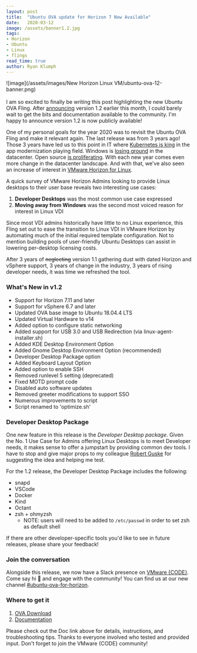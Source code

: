 ```yaml
---
layout: post
title:  "Ubuntu OVA update for Horizon 7 Now Available"
date:   2020-03-12
image: /assets/banner1.2.jpg
tags:
- Horizon
- Ubuntu
- Linux
- flings
read_time: true
author: Ryan Klumph
---
```

![image](/assets/images/New Horizon Linux VM/ubuntu-ova-12-banner.png)<br/><br/>
I am so excited to finally be writing this post highlighting the new Ubuntu OVA Fling. After [announcing](_posts/2020-03-02-the-new-horizon-ubuntu-ova.markdown) version 1.2 earlier this month, I could barely wait to get the bits and documentation available to the community. I'm happy to announce version 1.2 is now publicly available!

One of my personal goals for the year 2020 was to revisit the Ubuntu OVA Fling and make it relevant again. The last release was from 3 years ago! Those 3 years have led us to this point in IT where [Kubernetes is king](https://www.vmware.com/products/vsphere.html) in the app modernization playing field. Windows is [losing ground](https://vmware.github.io/photon/) in the datacenter. Open source [is proliferating](https://blogs.vmware.com/opensource/2019/12/18/2020-open-source-predictions/). With each new year comes even more change in the datacenter landscape. And with that, we've also seen an increase of interest in [VMware Horizon for Linux](https://www.vmware.com/products/horizon/horizon-linux.html).  

A quick survey of VMware Horizon Admins looking to provide Linux desktops to their user base reveals two interesting use cases:

1. **Developer Desktops** was the most common use case expressed
2. **Moving away from Windows** was the second most voiced reason for interest in Linux VDI

Since most VDI admins historically have little to no Linux experience, this Fling set out to ease the transition to Linux VDI in VMware Horizon by automating much of the initial required template configuration. Not to mention building pools of user-friendly Ubuntu Desktops can assist in lowering per-desktop licensing costs.

After 3 years of ~~neglecting~~ version 1.1 gathering dust with dated Horizon and vSphere support, 3 years of change in the industry, 3 years of rising developer needs, it was time we refreshed the tool.

### What's New in v1.2
* Support for Horizon 7.11 and later
* Support for vSphere 6.7 and later
* Updated OVA base image to Ubuntu 18.04.4 LTS
* Updated Virtual Hardware to v14
* Added option to configure static networking
* Added support for USB 3.0 and USB Redirection (via linux-agent-installer.sh)
* Added KDE Desktop Environment Option
* Added Gnome Desktop Environment Option (recommended)
* Developer Desktop Package option
* Added Keyboard Layout Option
* Added option to enable SSH
* Removed runlevel 5 setting (deprecated)
* Fixed MOTD prompt code
* Disabled auto software updates
* Removed greeter modifications to support SSO
* Numerous improvements to script
* Script renamed to 'optimize.sh'


### Developer Desktop Package
One new feature in this release is the _Developer Desktop package_. Given the No. 1 Use Case for Admins offering Linux Desktops is to meet Developer needs, it makes sense to offer a jumpstart by providing common dev tools. I have to stop and give major props to my colleague [Robert Guske](https://twitter.com/vmw_rguske) for suggesting the idea and helping me test.

For the 1.2 release, the Developer Desktop Package includes the following:
* snapd
* VSCode
* Docker
* Kind
* Octant
* zsh + ohmyzsh
   * NOTE: users will need to be added to `/etc/passwd` in order to set zsh as default shell

If there are other developer-specific tools you'd like to see in future releases, please share your feedback!


### Join the conversation
Alongside this release, we now have a Slack presence on [VMware {CODE}](https://code.vmware.com/web/code/join). Come say hi 👋 and engage with the community! You can find us at our new channel [#ubuntu-ova-for-horizon](https://vmwarecode.slack.com/archives/CV56WUL84).

### Where to get it
1. [OVA Download](https://flings.vmware.com/horizon-ova-for-ubuntu)
2. [Documentation](https://github.com/thatvirtualboy/horizon-linux-vm)



Please check out the Doc link above for details, instructions, and troubleshooting tips. Thanks to everyone involved who tested and provided input. Don't forget to join the VMware {CODE} community!
